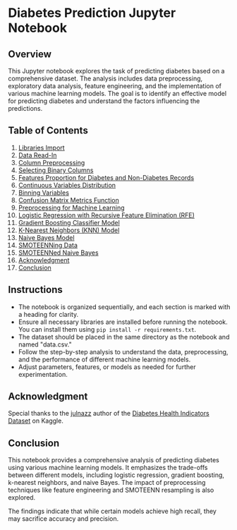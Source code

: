 # Diabetes Prediction Jupyter Notebook

## Overview

This Jupyter notebook explores the task of predicting diabetes based on a comprehensive dataset. The analysis includes data preprocessing, exploratory data analysis, feature engineering, and the implementation of various machine learning models. The goal is to identify an effective model for predicting diabetes and understand the factors influencing the predictions.

## Table of Contents

1. [Libraries Import](#libraries-import)
2. [Data Read-In](#data-read-in)
3. [Column Preprocessing](#column-preprocessing)
4. [Selecting Binary Columns](#selecting-binary-columns)
5. [Features Proportion for Diabetes and Non-Diabetes Records](#features-proportion)
6. [Continuous Variables Distribution](#continuous-variables-distribution)
7. [Binning Variables](#binning-variables)
8. [Confusion Matrix Metrics Function](#confusion-matrix-metrics)
9. [Preprocessing for Machine Learning](#preprocessing-for-ml)
10. [Logistic Regression with Recursive Feature Elimination (RFE)](#logistic-regression-rfe)
11. [Gradient Boosting Classifier Model](#gradient-boosting-model)
12. [K-Nearest Neighbors (KNN) Model](#knn-model)
13. [Naive Bayes Model](#naive-bayes-model)
14. [SMOTEENNing Data](#smoteenn)
15. [SMOTEENNed Naive Bayes](#smoteenned-naive-bayes)
16. [Acknowledgment](#acknowledgment)
17. [Conclusion](#conclusion)

## Instructions

- The notebook is organized sequentially, and each section is marked with a heading for clarity.
- Ensure all necessary libraries are installed before running the notebook. You can install them using `pip install -r requirements.txt`.
- The dataset should be placed in the same directory as the notebook and named "data.csv."
- Follow the step-by-step analysis to understand the data, preprocessing, and the performance of different machine learning models.
- Adjust parameters, features, or models as needed for further experimentation.

## Acknowledgment

Special thanks to the [julnazz](https://www.kaggle.com/julnazz) author of the [Diabetes Health Indicators Dataset](https://www.kaggle.com/datasets/julnazz/diabetes-health-indicators-dataset?select=diabetes_binary_health_indicators_BRFSS2021.csv) on Kaggle.

## Conclusion

This notebook provides a comprehensive analysis of predicting diabetes using various machine learning models. It emphasizes the trade-offs between different models, including logistic regression, gradient boosting, k-nearest neighbors, and naive Bayes. The impact of preprocessing techniques like feature engineering and SMOTEENN resampling is also explored.

The findings indicate that while certain models achieve high recall, they may sacrifice accuracy and precision.



